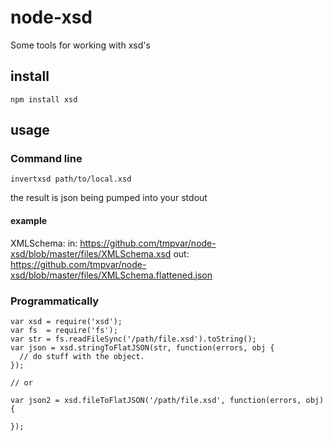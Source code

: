 # node-xsd

Some tools for working with xsd's

## install

`npm install xsd`

## usage

### Command line

`invertxsd path/to/local.xsd`

the result is json being pumped into your stdout

#### example

  XMLSchema:
  in: https://github.com/tmpvar/node-xsd/blob/master/files/XMLSchema.xsd
 out: https://github.com/tmpvar/node-xsd/blob/master/files/XMLSchema.flattened.json


### Programmatically

    var xsd = require('xsd');
    var fs  = require('fs');
    var str = fs.readFileSync('/path/file.xsd').toString();
    var json = xsd.stringToFlatJSON(str, function(errors, obj {
      // do stuff with the object.
    });

    // or

    var json2 = xsd.fileToFlatJSON('/path/file.xsd', function(errors, obj) {

    });




